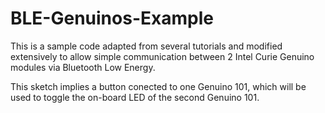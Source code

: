 # BLE-Genuinos-Example

This is a sample code adapted from several tutorials and modified extensively to allow simple communication between 2 Intel Curie Genuino
modules via Bluetooth Low Energy.

This sketch implies a button conected to one Genuino 101, which will be used to toggle the on-board LED of the second Genuino 101.
